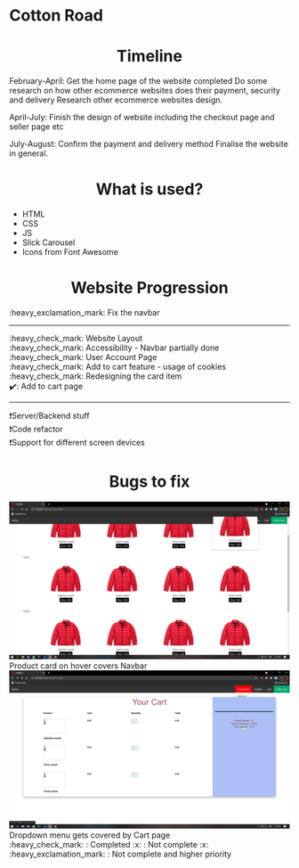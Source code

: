 # Cotton Road

<h1 align="center"> Timeline</h1>	
February-April: Get the home page of the website completed
		Do some research on how other ecommerce websites does their payment, security and 		delivery
		Research other ecommerce websites design. 


April-July: Finish the design of website including the checkout page and seller page etc


July-August: Confirm the payment and delivery method
	      Finalise the website in general.
<h1 align="center">What is used?</h1>
<ul>
	<li>HTML</li>
	<li>CSS</li>
	<li>JS</li>
	<li>Slick Carousel</li>
	<li>Icons from Font Awesome</li>
</ul>
<h1 align="center">Website Progression</h1>
:heavy_exclamation_mark: Fix the navbar<br>
<hr>
:heavy_check_mark: Website Layout<br>
:heavy_check_mark: Accessibility - Navbar partially done<br>
:heavy_check_mark: User Account Page<br>
:heavy_check_mark: Add to cart feature - usage of cookies <br>
:heavy_check_mark: Redesigning the card item <br>
✔️: Add to cart page <br>
<hr>

:heavy_exclamation_mark:Server/Backend stuff <br>
:heavy_exclamation_mark:Code refactor <br>
:heavy_exclamation_mark:Support for different screen devices <br>


<h1 align="center">Bugs to fix</h1>
<img src="bugsImages/Untitled.png">
Product card on hover covers Navbar
<br>
<img src="bugsImages/1Untitled.png">
Dropdown menu gets covered by Cart page
<br>
:heavy_check_mark: : Completed
:x: : Not complete
:x: :heavy_exclamation_mark: : Not complete and higher priority

